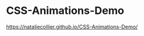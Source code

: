 # CSS-Animations-Demo

<a href="https://nataliecollier.github.io/CSS-Animations-Demo/">https://nataliecollier.github.io/CSS-Animations-Demo/</a>
